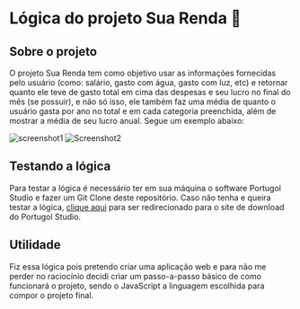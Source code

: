 # Lógica do projeto Sua Renda :money_with_wings:

## Sobre o projeto

O projeto Sua Renda tem como objetivo usar as informações fornecidas pelo usuário (como: salário, gasto com água, gasto com luz, etc) e retornar quanto ele teve de gasto total em cima das despesas e seu lucro no final do mês (se possuir), e não só isso, ele também faz uma média de quanto o usuário gasta por ano no total e em cada categoria preenchida, além de mostrar a média de seu lucro anual.
Segue um exemplo abaixo:

![screenshot1](https://user-images.githubusercontent.com/69599810/121410104-9def7680-c938-11eb-9fb8-5b0baa8c232c.png)
![Screenshot2](https://user-images.githubusercontent.com/69599810/121410115-a0ea6700-c938-11eb-9767-0616880dfdf5.png)

## Testando a lógica

Para testar a lógica é necessário ter em sua máquina o software Portugol Studio e fazer um Git Clone deste repositório. Caso não tenha e queira testar a lógica, <a href="http://lite.acad.univali.br/portugol/">clique aqui</a> para ser redirecionado para o site de download do Portugol Studio.

## Utilidade

Fiz essa lógica pois pretendo criar uma aplicação web e para não me perder no raciocínio decidi criar um passo-a-passo básico de como funcionará o projeto, sendo o JavaScript a linguagem escolhida para compor o projeto final. 
